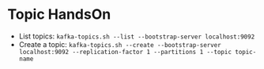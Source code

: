 # Topic HandsOn

- List topics: `kafka-topics.sh --list --bootstrap-server localhost:9092`
- Create a topic: `kafka-topics.sh --create --bootstrap-server localhost:9092 --replication-factor 1 --partitions 1 --topic topic-name`
